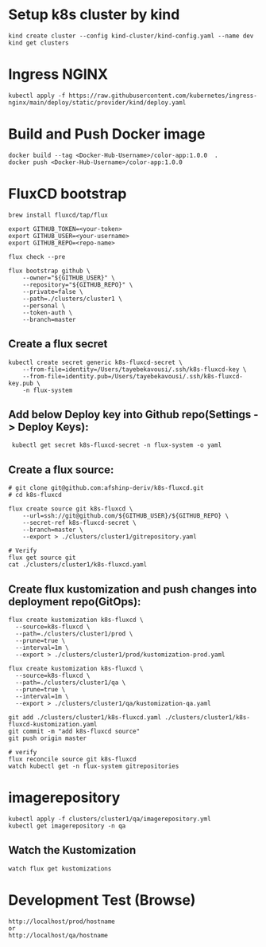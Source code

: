 # Setup k8s cluster by kind
```
kind create cluster --config kind-cluster/kind-config.yaml --name dev
kind get clusters
```

# Ingress NGINX
```
kubectl apply -f https://raw.githubusercontent.com/kubernetes/ingress-nginx/main/deploy/static/provider/kind/deploy.yaml
```

# Build and Push Docker image
```
docker build --tag <Docker-Hub-Username>/color-app:1.0.0  .
docker push <Docker-Hub-Username>/color-app:1.0.0
```

# FluxCD bootstrap
```
brew install fluxcd/tap/flux

export GITHUB_TOKEN=<your-token>
export GITHUB_USER=<your-username>
export GITHUB_REPO=<repo-name>

flux check --pre

flux bootstrap github \
    --owner="${GITHUB_USER}" \
    --repository="${GITHUB_REPO}" \
    --private=false \
    --path=./clusters/cluster1 \
    --personal \
    --token-auth \
    --branch=master 

```

## Create a flux secret
```
kubectl create secret generic k8s-fluxcd-secret \
    --from-file=identity=/Users/tayebekavousi/.ssh/k8s-fluxcd-key \
    --from-file=identity.pub=/Users/tayebekavousi/.ssh/k8s-fluxcd-key.pub \
    -n flux-system
```

## Add below Deploy key into Github repo(Settings -> Deploy Keys):
```
 kubectl get secret k8s-fluxcd-secret -n flux-system -o yaml

```

## Create a flux source:
```
# git clone git@github.com:afshinp-deriv/k8s-fluxcd.git
# cd k8s-fluxcd

flux create source git k8s-fluxcd \
    --url=ssh://git@github.com/${GITHUB_USER}/${GITHUB_REPO} \
    --secret-ref k8s-fluxcd-secret \
    --branch=master \
    --export > ./clusters/cluster1/gitrepository.yaml

# Verify
flux get source git
cat ./clusters/cluster1/k8s-fluxcd.yaml
```

## Create flux kustomization and push changes into deployment repo(GitOps):
```
flux create kustomization k8s-fluxcd \
  --source=k8s-fluxcd \
  --path=./clusters/cluster1/prod \
  --prune=true \
  --interval=1m \
  --export > ./clusters/cluster1/prod/kustomization-prod.yaml

flux create kustomization k8s-fluxcd \
  --source=k8s-fluxcd \
  --path=./clusters/cluster1/qa \
  --prune=true \
  --interval=1m \
  --export > ./clusters/cluster1/qa/kustomization-qa.yaml

git add ./clusters/cluster1/k8s-fluxcd.yaml ./clusters/cluster1/k8s-fluxcd-kustomization.yaml
git commit -m "add k8s-fluxcd source"
git push origin master

# verify
flux reconcile source git k8s-fluxcd
watch kubectl get -n flux-system gitrepositories
```

# imagerepository
```
kubectl apply -f clusters/cluster1/qa/imagerepository.yml
kubectl get imagerepository -n qa
````

## Watch the Kustomization
```
watch flux get kustomizations
```

# Development Test (Browse)
```
http://localhost/prod/hostname
or
http://localhost/qa/hostname
```